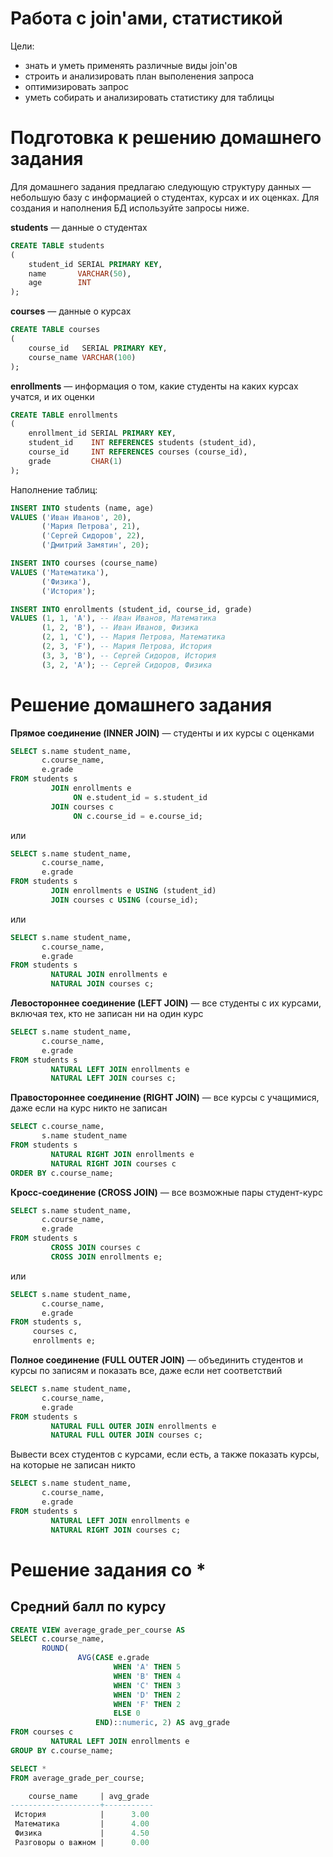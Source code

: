 # Работа с join'ами, статистикой

Цели:

* знать и уметь применять различные виды join'ов
* строить и анализировать план выполенения запроса
* оптимизировать запрос
* уметь собирать и анализировать статистику для таблицы

# Подготовка к решению домашнего задания

Для домашнего задания предлагаю следующую структуру данных — небольшую базу с информацией о студентах, курсах и их оценках. Для создания
и наполнения БД используйте запросы ниже.

**students** — данные о студентах

```sql
CREATE TABLE students
(
    student_id SERIAL PRIMARY KEY,
    name       VARCHAR(50),
    age        INT
);
```

**courses** — данные о курсах

```sql
CREATE TABLE courses
(
    course_id   SERIAL PRIMARY KEY,
    course_name VARCHAR(100)
);
```

**enrollments** — информация о том, какие студенты на каких курсах учатся, и их оценки

```sql
CREATE TABLE enrollments
(
    enrollment_id SERIAL PRIMARY KEY,
    student_id    INT REFERENCES students (student_id),
    course_id     INT REFERENCES courses (course_id),
    grade         CHAR(1)
);
```

Наполнение таблиц:

```sql
INSERT INTO students (name, age)
VALUES ('Иван Иванов', 20),
       ('Мария Петрова', 21),
       ('Сергей Сидоров', 22),
       ('Дмитрий Замятин', 20);

INSERT INTO courses (course_name)
VALUES ('Математика'),
       ('Физика'),
       ('История');

INSERT INTO enrollments (student_id, course_id, grade)
VALUES (1, 1, 'A'), -- Иван Иванов, Математика
       (1, 2, 'B'), -- Иван Иванов, Физика
       (2, 1, 'C'), -- Мария Петрова, Математика
       (2, 3, 'F'), -- Мария Петрова, История
       (3, 3, 'B'), -- Сергей Сидоров, История
       (3, 2, 'A'); -- Сергей Сидоров, Физика
```

# Решение домашнего задания

**Прямое соединение (INNER JOIN)** — студенты и их курсы с оценками

```sql
SELECT s.name student_name,
       c.course_name,
       e.grade
FROM students s
         JOIN enrollments e
              ON e.student_id = s.student_id
         JOIN courses c
              ON c.course_id = e.course_id;
```

или

```sql
SELECT s.name student_name,
       c.course_name,
       e.grade
FROM students s
         JOIN enrollments e USING (student_id)
         JOIN courses c USING (course_id);
```

или

```sql
SELECT s.name student_name,
       c.course_name,
       e.grade
FROM students s
         NATURAL JOIN enrollments e
         NATURAL JOIN courses c;
```

**Левостороннее соединение (LEFT JOIN)** — все студенты с их курсами, включая тех, кто не записан ни на один курс

```sql
SELECT s.name student_name,
       c.course_name,
       e.grade
FROM students s
         NATURAL LEFT JOIN enrollments e
         NATURAL LEFT JOIN courses c;
```

**Правостороннее соединение (RIGHT JOIN)** — все курсы с учащимися, даже если на курс никто не записан

```sql
SELECT c.course_name,
       s.name student_name
FROM students s
         NATURAL RIGHT JOIN enrollments e
         NATURAL RIGHT JOIN courses c
ORDER BY c.course_name;
```

**Кросс-соединение (CROSS JOIN)** — все возможные пары студент-курс

```sql
SELECT s.name student_name,
       c.course_name,
       e.grade
FROM students s
         CROSS JOIN courses c
         CROSS JOIN enrollments e;
```

или

```sql
SELECT s.name student_name,
       c.course_name,
       e.grade
FROM students s,
     courses c,
     enrollments e;
```

**Полное соединение (FULL OUTER JOIN)** — объединить студентов и курсы по записям и показать все, даже если нет соответствий

```sql
SELECT s.name student_name,
       c.course_name,
       e.grade
FROM students s
         NATURAL FULL OUTER JOIN enrollments e
         NATURAL FULL OUTER JOIN courses c;
```

Вывести всех студентов с курсами, если есть, а также показать курсы, на которые не записан никто

```sql
SELECT s.name student_name,
       c.course_name,
       e.grade
FROM students s
         NATURAL LEFT JOIN enrollments e
         NATURAL RIGHT JOIN courses c;
```

# Решение задания со *

## Средний балл по курсу

```sql
CREATE VIEW average_grade_per_course AS
SELECT c.course_name,
       ROUND(
               AVG(CASE e.grade
                       WHEN 'A' THEN 5
                       WHEN 'B' THEN 4
                       WHEN 'C' THEN 3
                       WHEN 'D' THEN 2
                       WHEN 'F' THEN 2
                       ELSE 0
                   END)::numeric, 2) AS avg_grade
FROM courses c
         NATURAL LEFT JOIN enrollments e
GROUP BY c.course_name;
```

```sql
SELECT *
FROM average_grade_per_course;

    course_name     | avg_grade 
--------------------+-----------
 История            |      3.00
 Математика         |      4.00
 Физика             |      4.50
 Разговоры о важном |      0.00
```
